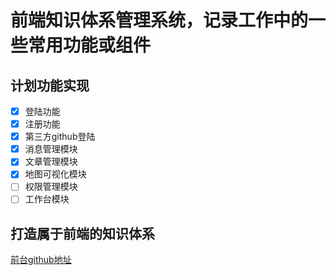 # 前端知识体系管理系统，记录工作中的一些常用功能或组件

## 计划功能实现
* [x] 登陆功能
* [x] 注册功能
* [x] 第三方github登陆
* [x] 消息管理模块
* [x] 文章管理模块
* [x] 地图可视化模块
* [ ] 权限管理模块
* [ ] 工作台模块

## 打造属于前端的知识体系
[前台github地址](https://github.com/qiugu/node-egg)
